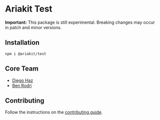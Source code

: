 # Ariakit Test

**Important:** This package is still experimental. Breaking changes may occur in patch and minor versions.

## Installation

```
npm i @ariakit/test
```

## Core Team

- [Diego Haz](https://x.com/diegohaz)
- [Ben Rodri](https://x.com/benrodrs)

## Contributing

Follow the instructions on the [contributing guide](https://github.com/ariakit/ariakit/blob/main/contributing.md).
